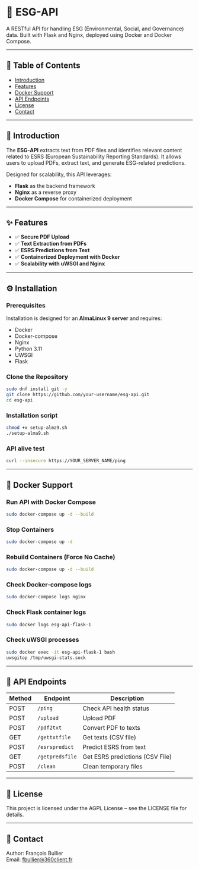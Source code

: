 # 🚀 ESG-API

A RESTful API for handling ESG (Environmental, Social, and Governance) data. Built with Flask and Nginx, deployed using Docker and Docker Compose.

---

## 📖 Table of Contents

- [Introduction](#introduction)
- [Features](#features)
- [Docker Support](#docker-support)
- [API Endpoints](#api-endpoints)
- [License](#license)
- [Contact](#contact)

---

## 📌 Introduction

The **ESG-API** extracts text from PDF files and identifies relevant content related to ESRS (European Sustainability Reporting Standards). It allows users to upload PDFs, extract text, and generate ESG-related predictions.

Designed for scalability, this API leverages:
- **Flask** as the backend framework
- **Nginx** as a reverse proxy
- **Docker Compose** for containerized deployment

---

## ✨ Features

- ✅ **Secure PDF Upload**
- ✅ **Text Extraction from PDFs**
- ✅ **ESRS Predictions from Text**
- ✅ **Containerized Deployment with Docker**
- ✅ **Scalability with uWSGI and Nginx**

---

## ⚙️ Installation

### Prerequisites
Installation is designed for an **AlmaLinux 9 server** and requires:
  - Docker
  - Docker-compose
  - Nginx
  - Python 3.11
  - UWSGI
  - Flask

### Clone the Repository
```sh
sudo dnf install git -y
git clone https://github.com/your-username/esg-api.git
cd esg-api
```

### Installation script
```sh
chmod +x setup-alma9.sh
./setup-alma9.sh
```

### API alive test
```sh
curl --insecure https://YOUR_SERVER_NAME/ping
```

---

## 🐳 Docker Support

### Run API with Docker Compose
```sh
sudo docker-compose up -d --build
```
### Stop Containers
```sh
sudo docker-compose up -d
```

### Rebuild Containers (Force No Cache)
```sh
sudo docker-compose up -d --build
```

### Check Docker-compose logs
```sh
sudo docker-compose logs nginx
```

### Check Flask container logs
```sh
sudo docker logs esg-api-flask-1
```

### Check uWSGI processes
```sh
sudo docker exec -it esg-api-flask-1 bash
uwsgitop /tmp/uwsgi-stats.sock
```

---

## 🔗 API Endpoints

| Method | Endpoint        | Description                |
|--------|-----------------|----------------------------|
| POST   | `/ping`         | Check API health status    |
| POST   | `/upload`       | Upload PDF                 |
| POST   | `/pdf2txt`      | Convert PDF to texts       |
| GET    | `/gettxtfile`   | Get texts (CSV file)              |
| POST   | `/esrspredict`  | Predict ESRS from text     |
| GET    | `/getpredsfile` | Get ESRS predictions (CSV File)       |
| POST   | `/clean`        | Clean temporary files      |

---

## 📜 License
This project is licensed under the AGPL License – see the LICENSE file for details.

---

## 📧 Contact
Author: François Bullier  
Email: fbullier@360client.fr